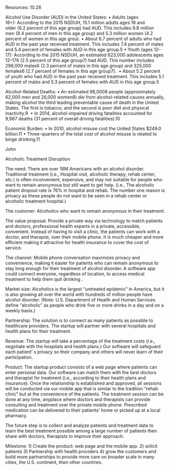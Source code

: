 Resources: 10.28

Alcohol Use Disorder (AUD) in the United States:
• Adults (ages 18+): According to the 2015 NSDUH, 15.1 million adults ages 18 and older (6.2 percent of this age group) had AUD. This includes 9.8 million men (8.4 percent of men in this age group) and 5.3 million women (4.2 percent of women in this age grou).
• About 6.7 percent of adults who had AUD in the past year received treatment. This includes 7.4 percent of males and 5.4 percent of females with AUD in this age group.5
• Youth (ages 12–17): According to the 2015 NSDUH, an estimated 623,000 adolescents ages 12–176 (2.5 percent of this age group7) had AUD. This number includes 298,000 males6 (2.3 percent of males in this age group) and 325,000 females6 (2.7 percent of females in this age group7). 
• About 5.2 percent of youth who had AUD in the past year received treatment. This includes 5.1 percent of males and 5.3 percent of females with AUD in this age group.5

Alcohol-Related Deaths:
• An estimated 88,0008 people (approximately 62,000 men and 26,000 women8) die from alcohol-related causes annually, making alcohol the third leading preventable cause of death in the United States. The first is tobacco, and the second is poor diet and physical inactivity.9 
• In 2014, alcohol-impaired driving fatalities accounted for 9,967 deaths (31 percent of overall driving fatalities).10

Economic Burden:
• In 2010, alcohol misuse cost the United States $249.0 billion.11
• Three-quarters of the total cost of alcohol misuse is related to binge drinking.11



John  

Alcoholic Treatment Disruption

The need: There are over 16M Americans with an alcohol disorder. Traditional treatment (i.e., Hospital visit, alcoholic therapy, rehab center, etc.) is often inconvenient, expensive, and may not suitable for people who want to remain anonymous but still want to get help. (i.e., The alcoholic patient dropout rate is 76% in hospital and rehab. The number one reason is privacy as these people do not want to be seen in a rehab center or alcoholic treatment hospital.)

The customer: Alcoholics who want to remain anonymous in their treatment.

The value proposal: Provide a private way via technology to match patients and doctors, professional health experts in a private, accessible, convenient. Instead of having to visit a clinic, the patients can work with a doctor, and therapist, over their mobile phone. It is much cheaper and more efficient making it attractive for health insurance to cover the cost of service.

The channel: Mobile phone conversation maximizes privacy and convenience, making it easier for patients who can remain anonymous to stay long enough for their treatment of alcohol disorder. A software app could connect everyone, regardless of location, to access medical treatment to help them quit drinking .

Market size: Alcoholics is the largest “untreated epidemic” in America, but it is also growing all over the world with hundreds of million people have alcohol disorder. (Note: U.S. Department of Health and Human Services define “alcoholic” as people who drink five or more drinks in a day and on a weekly basis.)

Partnership: The solution is to connect as many patients as possible to healthcare providers. The startup will partner with several hospitals and health plans for their treatment.

Revenue: The startup will take a percentage of the treatment costs (i.e., negotiate with the hospitals and health plans.) Our software will safeguard each patient’ s privacy so their company and others will never learn of their participation.

Product: The startup product consists of a web page where patients can enter personal data. Our software can match them with the best doctors and therapist for treatment (i.e., according to their health plans and insurance). Once the relationship is established and approved, all sessions will be conducted via our mobile app that is similar to the tradition “rehab clinic” but at the convenience of the patients. The treatment session can be done at any time, anyplace where doctors and therapists  can provide consulting and treatment over the private mobile phone. Prescribed medication can be delivered to their patients’ home or picked up at a local pharmacy.

The future step is to collect and analyze patients and treatment data to learn the best treatment possible among a large number of patients then share with doctors, therapists to improve their approach.

Milestone: 1) Create the product: web page and the mobile app. 2) solicit patients 3) Partnership with health providers 4) grow the customers and build more partnerships to provide more care on broader scale in many cities, the U.S. continent, then other countries.

